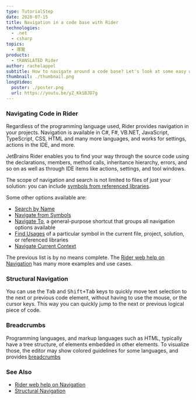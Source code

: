 ```yaml
---
type: TutorialStep
date: 2020-07-15
title: Navigation in a code base with Rider
technologies:
  - .net
  - csharp
topics:
  - 導覽
products:
  - tRANSLATED Rider
author: rachelappel
subtitle: How to navigate around a code base? Let's look at some easy ways of doing so.
thumbnail: ./thumbnail.png
longVideo:
  poster: ./poster.png
  url: https://youtu.be/yZ_KkSBJD7g
---
```


### Navigating Code in Rider

Regardless of the programming language used, Rider provides navigation in your projects. Navigation is available in C#, F#, VB.NET, JavaScript, TypeScript, CSS, HTML and many more languages, and works for settings, actions in the IDE, and more.

JetBrains Rider enables you to find your way through the source code using the declarations, members, method calls, inheritance hierarchy, errors, and so on as well as through IDE items like actions, settings, and tool windows.

The scope of navigation and search is not limited to files of just your solution: you can include [symbols from referenced libraries](https://www.jetbrains.com/help/rider/Navigation_and_Search__Navigating_to_External_Sources.html).

Some other options available are:

* [Search by Name](https://www.jetbrains.com/help/rider/Navigation_and_Search__Search.html)
* [Navigate from Symbols](https://www.jetbrains.com/help/rider/Navigation_and_Search__Navigation_from_Symbols.html)
* [Navigate To](https://www.jetbrains.com/help/rider/Navigation_and_Search__Navigate_from_Here.html), a general-purpose shortcut that groups all navigation options available
* [Find Usages](https://www.jetbrains.com/help/rider/Navigation_and_Search__Finding_Usages.html) of a particular symbol in the current file, project, solution, or referenced libraries
* [Navigate Current Context](https://www.jetbrains.com/help/rider/Navigation_and_Search__Context_Dependent_Navigation.html)

The previous list is by no means complete. The [Rider web help on Navigation](https://www.jetbrains.com/help/rider/Navigation_and_Search__Index.html) has many more examples and use cases.

### Structural Navigation

You can use the <kbd>Tab</kbd> and <kbd>Shift+Tab</kbd> keys to quickly move text selection to the next or previous code element, without having to use the mouse, or the cursor keys. This way you can quickly jump to the next or previous logical piece of code.

### Breadcrumbs

Programming languages, and markup languages such as HTML, typically have a tree structure, of elements embedded in other elements. To visualize those, the editor may show colored guidelines for some languages, and provides [breadcrumbs](https://www.jetbrains.com/help/rider/Settings_Editor_Breadcrumbs.html)

### See Also

- [Rider web help on Navigation](https://www.jetbrains.com/help/rider/Navigation_and_Search__Index.html)
- [Structural Navigation](https://www.jetbrains.com/help/rider/Navigation_and_Search_Structural_Navigation.html)